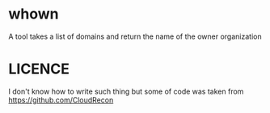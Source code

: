 # whown
A tool takes a list of domains and return the name of the owner organization

# LICENCE
I don't know how to write such thing but some of code was taken from https://github.com/CloudRecon
